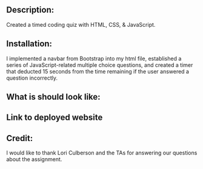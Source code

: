 
## Description: 
Created a timed coding quiz with HTML, CSS, & JavaScript. 

## Installation:
I implemented a navbar from Bootstrap into my html file, established a series of JavaScript-related multiple choice questions, and created a timer that deducted 15 seconds from the time remaining if the user answered a question incorrectly. 

## What is should look like:


## Link to deployed website 


## Credit: 
I would like to thank Lori Culberson and the TAs for answering our questions about the assignment.
